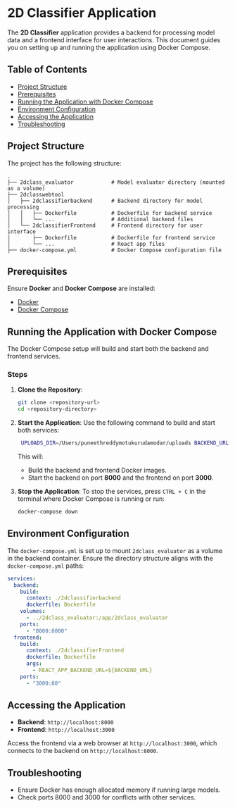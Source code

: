 
# 2D Classifier Application

The **2D Classifier** application provides a backend for processing model data and a frontend interface for user interactions. This document guides you on setting up and running the application using Docker Compose.

## Table of Contents
- [Project Structure](#project-structure)
- [Prerequisites](#prerequisites)
- [Running the Application with Docker Compose](#running-the-application-with-docker-compose)
- [Environment Configuration](#environment-configuration)
- [Accessing the Application](#accessing-the-application)
- [Troubleshooting](#troubleshooting)

## Project Structure
The project has the following structure:
```
.
├── 2dclass_evaluator            # Model evaluator directory (mounted as a volume)
├── 2dclasswebtool
│   ├── 2dclassifierbackend      # Backend directory for model processing
│   │   ├── Dockerfile           # Dockerfile for backend service
│   │   └── ...                  # Additional backend files
│   └── 2dclassifierFrontend     # Frontend directory for user interface
│       ├── Dockerfile           # Dockerfile for frontend service
│       └── ...                  # React app files
├── docker-compose.yml           # Docker Compose configuration file
```

## Prerequisites
Ensure **Docker** and **Docker Compose** are installed:
- [Docker](https://docs.docker.com/get-docker/)
- [Docker Compose](https://docs.docker.com/compose/install/)

## Running the Application with Docker Compose

The Docker Compose setup will build and start both the backend and frontend services.

### Steps

1. **Clone the Repository**:
   ```bash
   git clone <repository-url>
   cd <repository-directory>
   ```

2. **Start the Application**:
   Use the following command to build and start both services:
   ```bash
    UPLOADS_DIR=/Users/puneethreddymotukurudamodar/uploads BACKEND_URL=http://localhost:8000 docker-compose up --build
   ```

   This will:
   - Build the backend and frontend Docker images.
   - Start the backend on port **8000** and the frontend on port **3000**.

3. **Stop the Application**:
   To stop the services, press `CTRL + C` in the terminal where Docker Compose is running or run:
   ```bash
   docker-compose down
   ```

## Environment Configuration

The `docker-compose.yml` is set up to mount `2dclass_evaluator` as a volume in the backend container. Ensure the directory structure aligns with the `docker-compose.yml` paths:
```yaml
services:
  backend:
    build:
      context: ./2dclassifierbackend
      dockerfile: Dockerfile
    volumes:
      - ../2dclass_evaluator:/app/2dclass_evaluator
    ports:
      - "8000:8000"
  frontend:
    build:
      context: ./2dclassifierFrontend
      dockerfile: Dockerfile
      args:
        - REACT_APP_BACKEND_URL=${BACKEND_URL}
    ports:
      - "3000:80"
```

## Accessing the Application
- **Backend**: `http://localhost:8000`
- **Frontend**: `http://localhost:3000`

Access the frontend via a web browser at `http://localhost:3000`, which connects to the backend on `http://localhost:8000`.

## Troubleshooting
- Ensure Docker has enough allocated memory if running large models.
- Check ports 8000 and 3000 for conflicts with other services.
